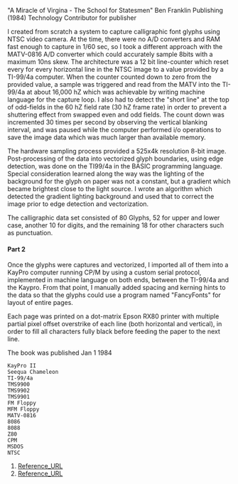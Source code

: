 "A Miracle of Virgina - The School for Statesmen"
Ben Franklin Publishing (1984)
Technology Contributor for publisher

I created from scratch a system to capture calligraphic font glyphs using NTSC video camera. At the time, there were no A/D converters and RAM fast enough to capture in 1/60 sec, so I took a different approach with the MATV-0816 A/D converter which could accurately sample 8bits with a maximum 10ns skew.  The architecture was a 12 bit line-counter which reset every for every horizontal line in the NTSC image to a value provided by a TI-99/4a computer.  When the counter counted down to zero from the provided value, a sample was triggered and read from the MATV into the TI-99/4a at about 16,000 hZ which was achievable by writing machine language for the capture loop.  I also had to detect the "short line" at the top of odd-fields in the 60 hZ field rate (30 hZ frame rate) in order to prevent a shuttering effect from swapped even and odd fields.  The count down was incremented 30 times per second by observing the vertical blanking interval, and was paused while the computer performed i/o operations to save the image data which was much larger than available memory.

The hardware sampling process provided a 525x4k resolution 8-bit image.  Post-processing of the data into vectorized glyph boundaries, using edge detection, was done on the TI99/4a in the BASIC programming language. Special consideration learned along the way was the lighting of the background for the glyph on paper was not a constant, but a gradient which became brightest close to the light source.  I wrote an algorithm which detected the gradient lighting background and used that to correct the image prior to edge detection and vectorization.

The calligraphic data set consisted of 80 Glyphs, 52 for upper and lower case, another 10 for digits, and the remaining 18 for other characters such as punctuation.

#### Part 2
Once the glyphs were captures and vectorized, I imported all of them into a KayPro computer running CP/M by using a custom serial protocol, implemented in machine language on both ends, between the TI-99/4a and the Kaypro. From that point, I manually added spacing and kerning hints to the data so that the glyphs could use a program named "FancyFonts" for layout of entire pages.

Each page was printed on a dot-matrix Epson RX80 printer with multiple partial pixel offset overstrike of each line (both horizontal and vertical), in order to fill all characters fully black before feeding the paper
to the next line.

The book was published Jan 1 1984

 ```
KayPro II
Seequa Chameleon
TI-99/4a
TMS9900
TMS9902
TMS9901
FM Floppy
MFM Floppy
MATV-0816
8086
8088
Z80
CPM
MSDOS
NTSC
```

1)  [Reference_URL](https://a.co/d/3OKlSCT)
2)  [Reference_URL](https://www.analog.com/media/en/technical-documentation/obsolete-data-sheets/616811matv-0816.pdf)
